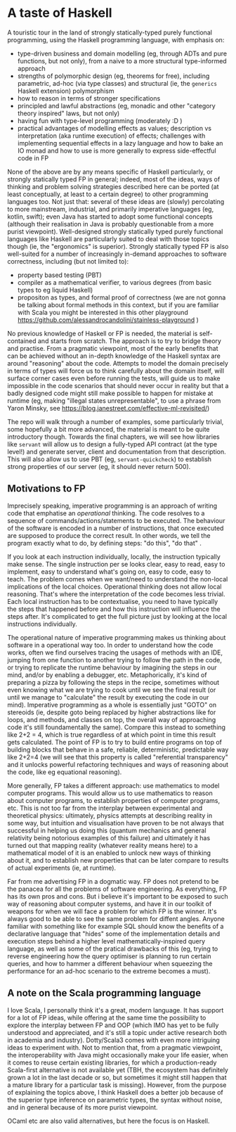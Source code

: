 # A taste of Haskell 

A touristic tour in the land of strongly statically-typed purely functional programming, using the Haskell programming language, with emphasis on: 
* type-driven business and domain modelling (eg, through ADTs and pure functions, but not only), from a naive to a more structural type-informed approach
* strengths of polymorphic design (eg, theorems for free), including parametric, ad-hoc (via type classes) and structural (ie, the `generics` Haskell extension) polymorphism
* how to reason in terms of stronger specifications
* principled and lawful abstractions (eg, monadic and other "category theory inspired" laws, but not only)
* having fun with type-level programming (moderately :D )
* practical advantages of modelling effects as values; description vs interpretation (aka runtime execution) of effects; challenges with implementing sequential effects in a lazy language and how to bake an IO monad and how to use is more generally to express side-effectful code in FP

None of the above are by any means specific of Haskell particularly, or strongly statically typed FP in general; indeed, most of the ideas, ways of thinking and problem solving strategies described here can be ported (at least conceptually, at least to a certain degree) to other programming languages too. Not just that: several of these ideas are (slowly) percolating to more mainstream, industrial, and primarily imperative languages (eg, kotlin, swift); even Java has started to adopt some functional concepts (although their realisation in Java is probably questionable from a more purist viewpoint). Well-designed strongly statically typed purely functional languages like Haskell are particularly suited to deal with those topics though (ie, the "ergonomics" is superior). Strongly statically typed FP is also well-suited for a number of increasingly in-demand approaches to software correctness, including (but not limited to): 
* property based testing (PBT)
* compiler as a mathematical verifier, to various degrees (from basic types to eg liquid Haskell)
* propositon as types, and formal proof of correctness (we are not gonna be talking about formal methods in this context, but if you are familiar with Scala you might be interested in this other playground https://github.com/alessandrocandolini/stainless-playground ) 

No previous knowledge of Haskell or FP is needed, the material is self-contained and starts from scratch. 
The approach is to try to bridge theory and practise. From a pragmatic viewpoint, most of the early benefits that can be achieved without an in-depth knowledge of the Haskell syntax are around "reasoning" about the code. Attempts to model the domain precisely in terms of types will force us to think carefully about the domain itself, will surface corner cases even before running the tests, will guide us to make impossible in the code scenarios that should never occur in reality but that a badly designed code might still make possible to happen for mistake at runtime (eg, making "illegal states unrepresentable", to use a phrase from Yaron Minsky, see https://blog.janestreet.com/effective-ml-revisited/)

The repo will walk through a number of examples, some particularly trivial, some hopefully a bit more advanced, the material is meant to be quite introductory though.
Towards the final chapters, we will see how libraries like `servant` will allow us to design a fully-typed API contract (at the type level!) and generate server, client and documentation from that description. This will also allow us to use PBT (eg, `servant-quickcheck`) to establish strong properties of our server (eg, it should never return 500). 

 
## Motivations to FP

Imprecisely speaking, imperative programming is an approach of writing code that emphatise an *operational* thinking. The code resolves to a sequence of commands/actions/statements to be executed. The behaviour of the software is encoded in a number of instructions, that once executed are supposed to produce the correct result. In other words, we tell the program exactly what to do, by defining steps: "do this", "do that" . 

If you look at each instruction individually, locally, the instruction typically make sense. The single instruction per se looks clear, easy to read, easy to implement, easy to understand what's going on, easy to code, easy to teach. 
The problem comes when we want/need to understand the non-local implications of the local choices. 
Operational thinking does not allow local reasoning. 
That's where the interpretation of the code becomes less trivial. 
Each local instruction has to be contextualise, you need to have  typically the steps that happened before and how this instruction will influence the steps after. 
It's complicated to get the full picture just by looking at the local instructions individually. 

The operational nature of imperative programming makes us thinking about software in a operational way too. In order to understand how the code works, often we find ourselves tracing the usages of methods with an IDE, jumping from one function to another trying to follow the path in the code, or trying to replicate the runtime behaviour by imagining the steps in our mind, and/or by enabling a debugger, etc. Metaphorically, it's kind of preparing a pizza by following the steps in the recipe, sometimes without even knowing what we are trying to cook until we see the final result (or until we manage to "calculate" the result by executing the code in our mind). Imperative programming as a whole is essentially just "GOTO" on stereoids (ie, despite goto being replaced by higher abstractions like for loops, and methods, and classes on top, the overall way of approaching code it's still foundamentally the same). Compare this instead to something like 2+2 = 4, which is true regardless of at which point in time this result gets calculated. The point of FP is to try to build entire programs on top of building blocks that behave in a safe, reliable, deterministic, predictable way like 2+2=4 (we will see that this property is called "referential transparency" and it unlocks powerful refactoring techniques and ways of reasoning about the code, like eg equational reasoning). 

More generally, FP takes a different approach: use mathematics to model computer programs. This would allow us to use mathematics to reason about computer programs, to establish properties of computer programs, etc. This is not too far from the interplay between experimental and theoretical physics: ultimately, physics attempts at describing reality in some way, but intuition and visualisation have proven to be not always that successful in helping us doing this (quantum mechanics and general relativity being notorious examples of this failure) and ultimately it has turned out that mapping reality (whatever reality means here) to a mathematical model of it is an enabled to unlock new ways of thinking about it, and to establish new properties that can be later compare to results of actual experiments (ie, at runtime).  

Far from me advertising FP in a dogmatic way. FP does not pretend to be the panacea for all the problems of software engineering. 
As everything, FP has its own pros and cons. But i believe it's important to be exposed to such way of reasoning about computer systems, and have it in our toolkit of weapons for when we will face a problem for which FP is the winner. It's always good to be able to see the same problem for diffent angles. Anyone familiar with something like for example SQL should know the benefits of a declarative language that "hides" some of the implementation details and execution steps behind a higher level mathematically-inspired query language, as well as some of the pratical drawbacks of this (eg, trying to reverse engineering how the query optimiser is planning to run certain queries, and how to hammer a different behaviour when squeezing the performance for an ad-hoc scenario to the extreme becomes a must). 

## A note on the Scala programming language 

I love Scala, I personally think it's a great, modern language. 
It has support for a lot of FP ideas, while offering at the same time the possibility to explore the interplay between FP and OOP (which IMO has yet to be fully understood and appreciated, and it's still a topic under active research both in academia and industry). Dotty/Scala3 comes with even more intriguing ideas to experiment with. Not to mention that, from a pragmatic viewpoint, the interoperability with Java might occasionally make your life easier, when it comes to reuse certain existing libraries, for which a production-ready Scala-first alternative is not available yet (TBH, the ecosystem has definitely grown a lot in the last decade or so, but sometimes it might still happen that a mature library for a particular task is missing). However, from the purpose of explaining the topics above, I think Haskell does a better job because of the superior type inference on parametric types, the syntax without noise, and in general because of its more purist viewpoint. 

OCaml etc are also valid alternatives, but here the focus is on Haskell. 
